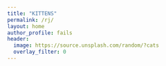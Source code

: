 ```yaml
---
title: "KITTENS"
permalink: /rj/
layout: home
author_profile: fails
header:
  image: https://source.unsplash.com/random/?cats
  overlay_filter: 0
---
```

